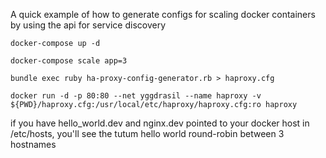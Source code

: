 A quick example of how to generate configs for scaling docker containers by using the api for service discovery

	docker-compose up -d

	docker-compose scale app=3

	bundle exec ruby ha-proxy-config-generator.rb > haproxy.cfg

	docker run -d -p 80:80 --net yggdrasil --name haproxy -v ${PWD}/haproxy.cfg:/usr/local/etc/haproxy/haproxy.cfg:ro haproxy

if you have hello_world.dev and nginx.dev pointed to your docker host in /etc/hosts, you'll see the tutum hello world round-robin between 3 hostnames
